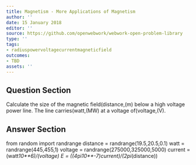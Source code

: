```yaml
---
title: Magnetism - More Applications of Magnetism
author: ''
date: 15 January 2018
editor: ''
source: https://github.com/openwebwork/webwork-open-problem-library
type: ''
tags:
- radiuspowervoltagecurrentmagneticfield
outcomes:
- TBD
assets: ''
---
```


## Question Section 

Calculate the size of the magnetic field(distance,(m) below a high voltage power line. The line carries(watt,(MW) at a voltage of(voltage,(V).



## Answer Section

from random import randrange
distance = randrange(19.5,20.5,0.1)
watt = randrange(445,455,1)
voltage = randrange(275000,325000,5000)
current = (watt*10**6)/(voltage)
E = ((4*pi*10**-7)*current)/(2*pi*(distance))